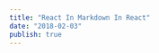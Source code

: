 ```yaml
---
title: "React In Markdown In React"
date: "2018-02-03"
publish: true
---
```


<!-- <div>
<echo text='Testing 1 2 3...'></echo>
</div> -->

<!-- <div>
<zoom-image src='index.jpg' alt='Golden Gate Bridge' zoomSrc='index.jpg' ></zoom-image>
</div> -->

<!-- This site is made with Gatsby.js, an incredibly slick static site generator sitting on top of React. This blog post is written in Markdown (you can look at the code <a href="#" target="_blank">here</a>), which is transformed into HTML and inserted into a React component before being rendered to the screen. Writing in Markdown gives you all the expressivity of HTML without the hassle of writing raw tags yourself. The only problem with this is that you lose the ability to use / reuse other React components from within the Markdown. That means you'd be unable to embed an interactive

<echo text='Testing 1 2 3...'></echo> -->

